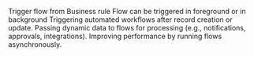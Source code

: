 Trigger flow from Business rule
Flow can be triggered in foreground or in background
Triggering automated workflows after record creation or update.
Passing dynamic data to flows for processing (e.g., notifications, approvals, integrations).
Improving performance by running flows asynchronously.
